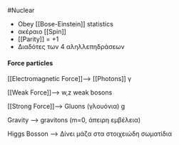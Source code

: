 #Nuclear 
- Obey [[Bose-Einstein]] statistics
-  ακέραιο [[Spin]]
- [[Parity]] = +1
-  Διαδότες των 4 αληλλεπηδράσεων


#### Force particles

[[Electromagnetic Force]]--> [[Photons]] γ

[[Weak Force]]--> w,z weak bosons

[[Strong Force]]--> Gluons (γλουόνια) g

Gravity --> gravitons (m=0, άπειρη εμβέλεια)

Higgs Bosson --> Δίνει μάζα στα στοιχειώδη σωματίδια
